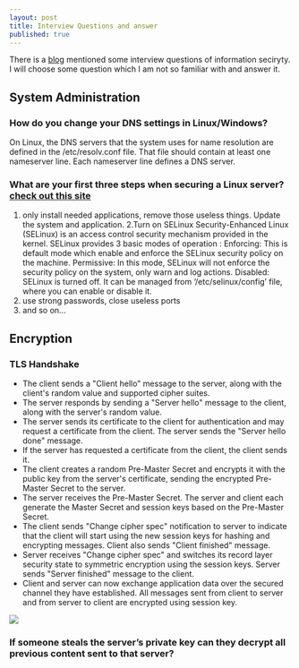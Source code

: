 ```yaml
---
layout: post
title: Interview Questions and answer
published: true
---
```


There is a [blog](https://danielmiessler.com/study/infosec_interview_questions/) mentioned some interview questions of information seciryty. I will choose some question which I am not so familiar with and answer it. 

## System Administration
### How do you change your DNS settings in Linux/Windows?
On Linux, the DNS servers that the system uses for name resolution are defined in the /etc/resolv.conf file. That file should contain at least one nameserver line. Each nameserver line defines a DNS server. 
### What are your first three steps when securing a Linux server?[check out this site](https://medium.com/viithiisys/10-steps-to-secure-linux-server-for-production-environment-a135109a57c5)
1. only install needed applications, remove those useless things. Update the system and application.
2.Turn on SELinux
Security-Enhanced Linux (SELinux) is an access control security mechanism provided in the kernel.
SELinux provides 3 basic modes of operation :
Enforcing: This is default mode which enable and enforce the SELinux security policy on the machine.
Permissive: In this mode, SELinux will not enforce the security policy on the system, only warn and log actions.
Disabled: SELinux is turned off.
It can be managed from ‘/etc/selinux/config’ file, where you can enable or disable it.
3. use strong passwords, close useless ports
4. and so on...

## Encryption
### TLS Handshake
- The client sends a "Client hello" message to the server, along with the client's random value and supported cipher suites.
- The server responds by sending a "Server hello" message to the client, along with the server's random value.
- The server sends its certificate to the client for authentication and may request a certificate from the client. The server sends the "Server hello done" message.
- If the server has requested a certificate from the client, the client sends it.
- The client creates a random Pre-Master Secret and encrypts it with the public key from the server's certificate, sending the encrypted Pre-Master Secret to the server.
- The server receives the Pre-Master Secret. The server and client each generate the Master Secret and session keys based on the Pre-Master Secret.
- The client sends "Change cipher spec" notification to server to indicate that the client will start using the new session keys for hashing and encrypting messages. Client also sends "Client finished" message.
- Server receives "Change cipher spec" and switches its record layer security state to symmetric encryption using the session keys. Server sends "Server finished" message to the client.
- Client and server can now exchange application data over the secured channel they have established. All messages sent from client to server and from server to client are encrypted using session key.

![]({{site.baseurl}}/https://cheapsslsecurity.com/blog/wp-content/uploads/2017/10/ssl-tls-handshake-process-1024x670.png)

### If someone steals the server’s private key can they decrypt all previous content sent to that server?
